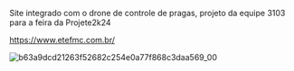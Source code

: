 Site integrado com o drone de controle de pragas, projeto da equipe 3103 para a feira da Projete2k24

https://www.etefmc.com.br/

![b63a9dcd21263f52682c254e0a77f868c3daa569_00](https://github.com/ssunkem/projetezuda2k24/assets/174837272/1e072402-1ed6-4d7c-af0c-4b8a86ea7439)
